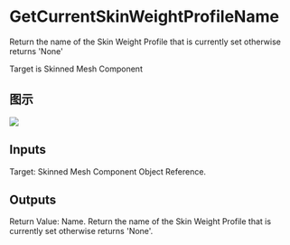 # GetCurrentSkinWeightProfileName

Return the name of the Skin Weight Profile that is currently set otherwise returns 'None'

Target is Skinned Mesh Component

## 图示

![]($-20221218-18264167.png)

## Inputs

Target: Skinned Mesh Component Object Reference.  

## Outputs

Return Value: Name. Return the name of the Skin Weight Profile that is currently set otherwise returns 'None'.

